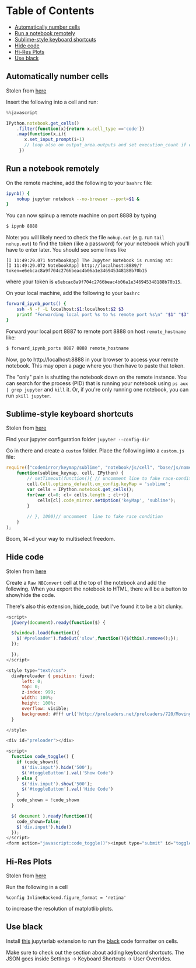 # Table of Contents

- [Automatically number cells](#automatically-number-cells)
- [Run a notebook remotely](#run-a-notebook-remotely)
- [Sublime-style keyboard shortcuts](#sublime-style-keyboard-shortcuts)
- [Hide code](#hide-code)
- [Hi-Res Plots](#hi-res-plots)
- [Use black](#use-black)

## Automatically number cells

Stolen from [here](https://github.com/ipython/ipython/issues/6906)

Insert the following into a cell and run:

```javascript
%%javascript

IPython.notebook.get_cells()
    .filter(function(x){return x.cell_type =='code'})
    .map(function(x,i){
       x.set_input_prompt(i+1)
       // loop also on output_area.outputs and set execution_count if exist.
     })
```

## Run a notebook remotely

On the remote machine, add the following to your ```bashrc``` file:

```bash
ipynb() {
	nohup jupyter notebook --no-browser --port=$1 &
}
```

You can now spinup a remote machine on port 8888 by typing
```bash
$ ipynb 8888
```

Note: you will likely need to check the file `nohup.out` (e.g. run `tail nohup.out`) to find the token (like a password) for your notebook which you'll have to enter later. You should see some lines like

```
[I 11:49:29.071 NotebookApp] The Jupyter Notebook is running at:
[I 11:49:29.072 NotebookApp] http://localhost:8889/?token=e6ebcac8a9f704c2766beac4b06a1e346945348188b70b15
```

where your token is `e6ebcac8a9f704c2766beac4b06a1e346945348188b70b15`.

On your local machine, add the following to your ```bashrc```

```bash
forward_ipynb_ports() {
	ssh -N -f -L localhost:$1:localhost:$2 $3
	printf "Forwarding local port %s to %s remote port %s\n" "$1" "$3"  "$2"
}
```

Forward your local port 8887 to remote port 8888 on host ```remote_hostname``` like:

```bash
$ forward_ipynb_ports 8887 8888 remote_hostname
```

Now, go to http://localhost:8888 in your browser to access your remote notebook. This may open a page where you then have to paste that token.

The "only" pain is shutting the notebook down on the remote instance. You can search for the process (PID) that is running your notebook using `ps aux | grep jupyter` and ```kill``` it. Or, if you're only running one notebook, you can run `pkill jupyter`.

## Sublime-style keyboard shortcuts

Stolen from [here](http://blog.rtwilson.com/how-to-get-sublime-text-style-editing-in-the-ipythonjupyter-notebook/)

Find your jupyter configuration folder `jupyter --config-dir`

Go in there and create a `custom` folder. Place the following into a `custom.js` file:

```javascript
require(["codemirror/keymap/sublime", "notebook/js/cell", "base/js/namespace"],
    function(sublime_keymap, cell, IPython) {
        // setTimeout(function(){ // uncomment line to fake race-condition
        cell.Cell.options_default.cm_config.keyMap = 'sublime';
        var cells = IPython.notebook.get_cells();
        for(var cl=0; cl< cells.length ; cl++){
            cells[cl].code_mirror.setOption('keyMap', 'sublime');
        }
 
        // }, 1000)// uncomment  line to fake race condition 
    } 
);
```

Boom, ⌘+d your way to multiselect freedom.

## Hide code

Stolen from [here](http://chris-said.io/2016/02/13/how-to-make-polished-jupyter-presentations-with-optional-code-visibility/)

Create a `Raw NBConvert` cell at the top of the notebook and add the following. When you export the notebook to HTML, there will be a button to show/hide the code.

There's also this extension, [hide_code](https://github.com/kirbs-/hide_code), but I've found it to be a bit clunky.

```javascript
<script>
  jQuery(document).ready(function($) {

  $(window).load(function(){
    $('#preloader').fadeOut('slow',function(){$(this).remove();});
  });

  });
</script>

<style type="text/css">
  div#preloader { position: fixed;
      left: 0;
      top: 0;
      z-index: 999;
      width: 100%;
      height: 100%;
      overflow: visible;
      background: #fff url('http://preloaders.net/preloaders/720/Moving%20line.gif') no-repeat center center;
  }

</style>

<div id="preloader"></div>

<script>
  function code_toggle() {
    if (code_shown){
      $('div.input').hide('500');
      $('#toggleButton').val('Show Code')
    } else {
      $('div.input').show('500');
      $('#toggleButton').val('Hide Code')
    }
    code_shown = !code_shown
  }

  $( document ).ready(function(){
    code_shown=false;
    $('div.input').hide()
  });
</script>
<form action="javascript:code_toggle()"><input type="submit" id="toggleButton" value="Show Code"></form>
```

## Hi-Res Plots

Stolen from [here](https://gist.github.com/minrk/3301035)

Run the following in a cell

```
%config InlineBackend.figure_format = 'retina'
```

to increase the resolution of matplotlib plots.

## Use black

Install [this](https://github.com/ryantam626/jupyterlab_code_formatter) jupyterlab extension to run the [black](https://github.com/psf/black) code formatter on cells.

Make sure to check out the section about adding keyboard shortcuts. The JSON goes inside Settings -> Keyboard Shortcuts -> User Overrides.
